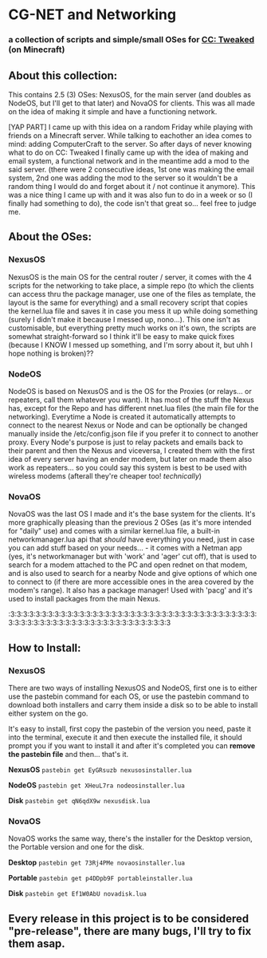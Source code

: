 # CG-NET and Networking
### a collection of scripts and simple/small OSes for [CC: Tweaked](https://modrinth.com/mod/cc-tweaked) (on Minecraft)

## About this collection:

This contains 2.5 (3) OSes: NexusOS, for the main server (and doubles as NodeOS, but I'll get to that later) and NovaOS for clients. This was all made on the idea of making it simple and have a functioning network.

[YAP PART] I came up with this idea on a random Friday while playing with friends on a Minecraft server. While talking to eachother an idea comes to mind: adding ComputerCraft to the server. So after days of never knowing what to do on CC: Tweaked I finally came up with the idea of making and email system, a functional network and in the meantime add a mod to the said server. (there were 2 consecutive ideas, 1st one was making the email system, 2nd one was adding the mod to the server so it wouldn't be a random thing I would do and forget about it / not continue it anymore). This was a nice thing I came up with and it was also fun to do in a week or so (I finally had something to do), the code isn't that great so... feel free to judge me.

## About the OSes:

### NexusOS
NexusOS is the main OS for the central router / server, it comes with the 4 scripts for the networking to take place, a simple repo (to which the clients can access thru the package manager, use one of the files as template, the layout is the same for everything) and a small recovery script that copies the kernel.lua file and saves it in case you mess it up while doing something (surely I didn't make it because I messed up, nono...). This one isn't as customisable, but everything pretty much works on it's own, the scripts are somewhat straight-forward so I think it'll be easy to make quick fixes (because I KNOW I messed up something, and I'm sorry about it, but uhh I hope nothing is broken)??

### NodeOS
NodeOS is based on NexusOS and is the OS for the Proxies (or relays... or repeaters, call them whatever you want). It has most of the stuff the Nexus has, except for the Repo and has different nnet.lua files (the main file for the networking). Everytime a Node is created it automatically attempts to connect to the nearest Nexus or Node and can be optionally be changed manually inside the /etc/config.json file if you prefer it to connect to another proxy. Every Node's purpose is just to relay packets and emails back to their parent and then the Nexus and viceversa, I created them with the first idea of every server having an ender modem, but later on made them also work as repeaters... so you could say this system is best to be used with wireless modems (afterall they're cheaper too! *technically*)

### NovaOS
NovaOS was the last OS I made and it's the base system for the clients. It's more graphically pleasing than the previous 2 OSes (as it's more intended for "daily" use) and comes with a similar kernel.lua file, a built-in networkmanager.lua api that *should* have everything you need, just in case you can add stuff based on your needs... - it comes with a Netman app (yes, it's networkmanager but with 'work' and 'ager' cut off), that is used to search for a modem attached to the PC and open rednet on that modem, and is also used to search for a nearby Node and give options of which one to connect to (if there are more accessible ones in the area covered by the modem's range). It also has a package manager! Used with 'pacg' and it's used to install packages from the main Nexus.

:3:3:3:3:3:3:3:3:3:3:3:3:3:3:3:3:3:3:3:3:3:3:3:3:3:3:3:3:3:3:3:3:3:3:3:3:3:3:3:3:3:3:3:3:3:3:3:3:3:3:3:3:3:3:3:3:3:3:3:3:3:3:3:3:3

## How to Install:

### NexusOS
There are two ways of installing NexusOS and NodeOS, first one is to either use the pastebin command for each OS, or use the pastebin command to download both installers and carry them inside a disk so to be able to install either system on the go.

It's easy to install, first copy the pastebin of the version you need, paste it into the terminal, execute it and then execute the installed file, it should prompt you if you want to install it and after it's completed you can **remove the pastebin file** and then... that's it.

**NexusOS**
`pastebin get EyGRsuzb nexusosinstaller.lua`

**NodeOS**
`pastebin get XHeuL7ra nodeosinstaller.lua`

**Disk**
 `pastebin get qN6qdX9w nexusdisk.lua`
 

### NovaOS
NovaOS works the same way, there's the installer for the Desktop version, the Portable version and one for the disk.

**Desktop**
`pastebin get 73Rj4PMe novaosinstaller.lua`

**Portable**
`pastebin get p4DDpb9F portableinstaller.lua`

**Disk**
 `pastebin get Ef1W0AbU novadisk.lua`

 ## Every release in this project is to be considered "pre-release", there are many bugs, I'll try to fix them asap.
 

